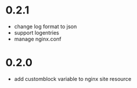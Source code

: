 # 0.2.1
- change log format to json
- support logentries
- manage nginx.conf

# 0.2.0
- add customblock variable to nginx site resource
